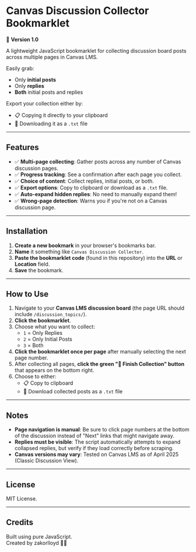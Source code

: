 # Canvas Discussion Collector Bookmarklet

🚀 **Version 1.0**

A lightweight JavaScript bookmarklet for collecting discussion board posts across multiple pages in Canvas LMS.

Easily grab:
- Only **initial posts**  
- Only **replies**  
- **Both** initial posts and replies  

Export your collection either by:
- 📋 Copying it directly to your clipboard
- 📄 Downloading it as a `.txt` file

---

## Features

- ✅ **Multi-page collecting**: Gather posts across any number of Canvas discussion pages.
- ✅ **Progress tracking**: See a confirmation after each page you collect.
- ✅ **Choice of content**: Collect replies, initial posts, or both.
- ✅ **Export options**: Copy to clipboard or download as a `.txt` file.
- ✅ **Auto-expand hidden replies**: No need to manually expand them!
- ✅ **Wrong-page detection**: Warns you if you're not on a Canvas discussion page.

---

## Installation

1. **Create a new bookmark** in your browser's bookmarks bar.
2. **Name** it something like `Canvas Discussion Collector`.
3. **Paste the bookmarklet code** (found in this repository) into the **URL** or **Location** field.
4. **Save** the bookmark.

---

## How to Use

1. Navigate to your **Canvas LMS discussion board** (the page URL should include `/discussion_topics/`).
2. **Click the bookmarklet**.
3. Choose what you want to collect:
   - `1` = Only Replies
   - `2` = Only Initial Posts
   - `3` = Both
4. **Click the bookmarklet once per page** after manually selecting the next page number.
5. After collecting all pages, **click the green "🚀 Finish Collection" button** that appears on the bottom right.
6. Choose to either:
   - 📋 Copy to clipboard
   - 📄 Download collected posts as a `.txt` file

---

## Notes

- **Page navigation is manual**: Be sure to click page numbers at the bottom of the discussion instead of "Next" links that might navigate away.
- **Replies must be visible**: The script automatically attempts to expand collapsed replies, but verify if they load correctly before scraping.
- **Canvas versions may vary**: Tested on Canvas LMS as of April 2025 (Classic Discussion View).

---

## License

MIT License.

---

## Credits

Built using pure JavaScript.  
Created by zakorlloyd 👨‍💻
